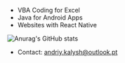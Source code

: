 
- VBA Coding for Excel
- Java for Android Apps
- Websites with React Native

![Anurag's GitHub stats](https://github-readme-stats.vercel.app/api?username=mad-ben&show_icons=true&theme=tokyonight)

- Contact: andriy.kalysh@outlook.pt
